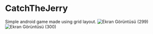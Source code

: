 # CatchTheJerry
Simple android game made using grid layout.
![Ekran Görüntüsü (299)](https://user-images.githubusercontent.com/56589369/84294485-eae81380-ab51-11ea-8e46-75181173097e.png)
![Ekran Görüntüsü (300)](https://user-images.githubusercontent.com/56589369/84294491-ede30400-ab51-11ea-80d0-8d21d10bfc07.png)
